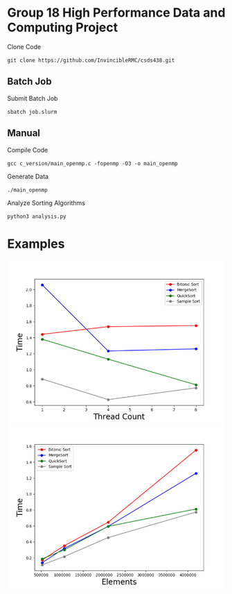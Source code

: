 # Group 18 High Performance Data and Computing Project


Clone Code
```
git clone https://github.com/InvincibleRMC/csds438.git
```

## Batch Job
Submit Batch Job
```
sbatch job.slurm
```
## Manual
Compile Code 
```
gcc c_version/main_openmp.c -fopenmp -O3 -o main_openmp
```
Generate Data
```
./main_openmp
```



Analyze Sorting Algorithms
```
python3 analysis.py
```
# Examples
![Alt Text](images/Thread%20Count.png "Thread Plot Graph") ![Alt Text](images/Elements.png "Element Plot")
